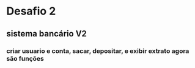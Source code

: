 # Desafio 2
## sistema bancário V2
### criar usuario e conta, sacar, depositar, e exibir extrato agora são funções
